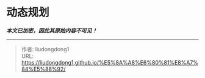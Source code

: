 # 动态规划

***本文已加密，因此其原始内容不可见！***

---

> 作者: liudongdong1  
> URL: https://liudongdong1.github.io/%E5%8A%A8%E6%80%81%E8%A7%84%E5%88%92/  

